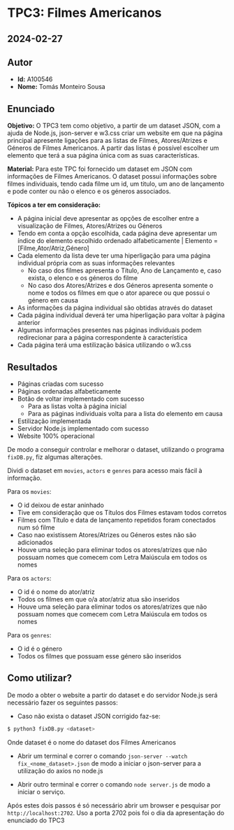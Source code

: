 # TPC3: Filmes Americanos

## 2024-02-27

## Autor
- **Id:** A100546
- **Nome:** Tomás Monteiro Sousa

## Enunciado

**Objetivo:** O TPC3 tem como objetivo, a partir de um dataset JSON, com a ajuda de Node.js, json-server e w3.css criar um website em que na página principal apresente ligações para as listas de Filmes, Atores/Atrizes e Géneros de Filmes Americanos. A partir das listas é possível escolher um elemento que terá a sua página única com as suas características.

**Material:** Para este TPC foi fornecido um dataset em JSON com informações de Filmes Americanos. O dataset possui informações sobre filmes individuais, tendo cada filme um id, um titulo, um ano de lançamento e pode conter ou não o elenco e os géneros associados.

**Tópicos a ter em consideração:**
- A página inicial deve apresentar as opções de escolher entre a visualização de Filmes, Atores/Atrizes ou Géneros
- Tendo em conta a opção escolhida, cada página deve apresentar um índice do elemento escolhido ordenado alfabeticamente | Elemento = [Filme,Ator/Atriz,Género]
- Cada elemento da lista deve ter uma hiperligação para uma página individual própria com as suas informações relevantes
    - No caso dos filmes apresenta o Título, Ano de Lançamento e, caso exista, o elenco e os géneros do filme
    - No caso dos Atores/Atrizes e dos Géneros apresenta somente o nome e todos os filmes em que o ator aparece ou que possui o género em causa
- As informações da página individual são obtidas através do dataset 
- Cada página individual deverá ter uma hiperligação para voltar à página anterior
- Algumas informações presentes nas páginas individuais podem redirecionar para a página correspondente à característica
- Cada página terá uma estilização básica utilizando o w3.css

## Resultados

- Páginas criadas com sucesso
- Páginas ordenadas alfabeticamente
- Botão de voltar implementado com sucesso
    - Para as listas volta à página inicial
    - Para as páginas individuais volta para a lista do elemento em causa
- Estilização implementada
- Servidor Node.js implementado com sucesso
- Website 100% operacional

De modo a conseguir controlar e melhorar o dataset, utilizando o programa `fixDB.py`, fiz algumas alterações.

Dividi o dataset em `movies`, `actors` e `genres` para acesso mais fácil à informação.

Para os `movies`:
- O id deixou de estar aninhado
- Tive em consideração que os Títulos dos Filmes estavam todos corretos
- Filmes com Título e data de lançamento repetidos foram conectados num só filme
- Caso nao existissem Atores/Atrizes ou Géneros estes não são adicionados
- Houve uma seleção para eliminar todos os atores/atrizes que não possuam nomes que comecem com Letra Maiúscula em todos os nomes

Para os `actors`:
- O id é o nome do ator/atriz
- Todos os filmes em que o/a ator/atriz atua são inseridos
- Houve uma seleção para eliminar todos os atores/atrizes que não possuam nomes que comecem com Letra Maiúscula em todos os nomes 

Para os `genres`:
- O id é o género
- Todos os filmes que possuam esse género são inseridos

## Como utilizar?

De modo a obter o website a partir do dataset e do servidor Node.js será necessário fazer os seguintes passos:

- Caso não exista o dataset JSON corrigido faz-se:
```bash
$ python3 fixDB.py <dataset>
```
Onde dataset é o nome do dataset dos Filmes Americanos

- Abrir um terminal e correr o comando `json-server --watch fix_<nome_dataset>.json` de modo a iniciar o json-server para a utilização do axios no node.js

- Abrir outro terminal e correr o comando `node server.js` de modo a iniciar o serviço.

Após estes dois passos é só necessário abrir um browser e pesquisar por `http://localhost:2702`. Uso a porta 2702 pois foi o dia da apresentação do enunciado do TPC3
